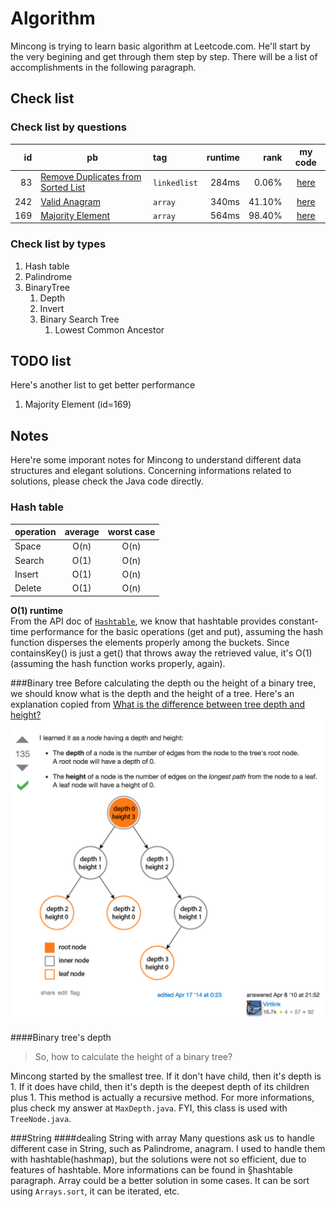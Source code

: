 # Algorithm
Mincong is trying to learn basic algorithm at Leetcode.com. He'll start by the very begining and get through them step by step. There will be a list of accomplishments in the following paragraph.

## Check list
### Check list by questions

id  | pb | tag | runtime | rank | my code
--: | -- | :-- | ------: | ---: | :---:
83  | [Remove Duplicates from Sorted List](https://leetcode.com/problems/remove-duplicates-from-sorted-list/) | `linkedlist` | 284ms | 0.06% | [here]()
242 | [Valid Anagram](https://leetcode.com/problems/valid-anagram/) | `array` |340ms | 41.10% | [here]()
169 | [Majority Element](https://leetcode.com/problems/majority-element/) | `array` | 564ms | 98.40% | [here]()

### Check list by types

1. Hash table
2. Palindrome
3. BinaryTree
   1. Depth
   2. Invert
   3. Binary Search Tree
      1. Lowest Common Ancestor

## TODO list
Here's another list to get better performance

1. Majority Element (id=169)

 
## Notes
Here're some imporant notes for Mincong to understand different data structures and  elegant solutions. Concerning informations related to solutions, please check the Java code directly.

### Hash table

operation | average | worst case
:-------- | :-----: | :--------:
Space     | O(n)    | O(n)
Search    | O(1)    | O(n)
Insert    | O(1)    | O(n)
Delete    | O(1)    | O(n)

**O(1) runtime**  
From the API doc of [`Hashtable`](https://docs.oracle.com/javase/8/docs/api/java/util/Hashtable.html), 
we know that hashtable provides constant-time performance for the basic operations (get and put), 
assuming the hash function disperses the elements properly among the buckets.
Since containsKey() is just a get() that throws away the retrieved value, it's O(1) (assuming the hash 
function works properly, again).

###Binary tree
Before calculating the depth ou the height of a binary tree, we should know what is the depth and the height of a tree. Here's an explanation copied from [What is the difference between tree depth and height?](http://stackoverflow.com/questions/2603692/what-is-the-difference-between-tree-depth-and-height)  
<img src="https://raw.githubusercontent.com/mincong-h/Algorithm/master/terms_to_explain/tree_height_vs_depth.png" width="700" height="auto" alt="Tree's depth vs height">

####Binary tree's depth
>So, how to calculate the height of a binary tree?

Mincong started by the smallest tree. If it don't have child, then it's depth is 1. If it does have child, then it's depth is the deepest depth of its children plus 1. This method is actually a recursive method. For more informations, plus check my answer at `MaxDepth.java`. FYI, this class is used with `TreeNode.java`.

###String
####dealing String with array
Many questions ask us to handle different case in String, such as Palindrome, anagram. I used to handle them with hashtable(hashmap), but the solutions were not so efficient, due to features of hashtable. More informations can be found in §hashtable paragraph. Array could be a better solution in some cases. It can be sort using `Arrays.sort`, it can be iterated, etc. 
